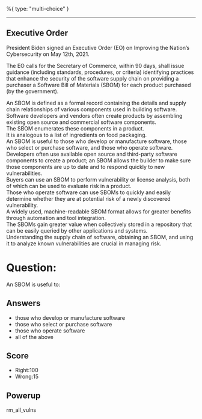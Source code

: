 %{
 type: "multi-choice"
}

---
## Executive Order
President Biden signed an
Executive Order (EO) on Improving the Nation’s Cybersecurity
on May 12th, 2021.

The EO calls for
the Secretary of Commerce,
within 90 days,
shall issue guidance
(including standards, procedures, or criteria)
identifying practices that enhance the security of the software supply chain
on providing a purchaser a Software Bill of Materials (SBOM) for each product
purchased (by the government).

An SBOM is defined as a formal record containing the details and supply chain
relationships of various components used in building software.  
Software developers and vendors often create products by
assembling existing open source and commercial software components.  
The SBOM enumerates these components in a product.  
It is analogous to a list of ingredients on food packaging.  
An SBOM is useful to those who develop or manufacture software,
those who select or purchase software, and those who operate software.  
Developers often use available open source and third-party software components
to create a product; an SBOM allows the builder to make sure those components
are up to date and to respond quickly to new vulnerabilities.  
Buyers can use an SBOM to perform vulnerability or license analysis,
both of which can be used to evaluate risk in a product.  
Those who operate software can use SBOMs to quickly and
easily determine whether they are at potential risk of a newly discovered vulnerability.   
A widely used, machine-readable SBOM format allows for greater benefits through
automation and tool integration.  
The SBOMs gain greater value when collectively stored in a
repository that can be easily queried by other applications and systems.  
Understanding the supply chain of software, obtaining an SBOM,
and using it to analyze known vulnerabilities are crucial in managing risk.


# Question:
An SBOM is useful to:

## Answers
- those who develop or manufacture software
- those who select or purchase software
- those who operate software
- all of the above


## Score
- Right:100
- Wrong:15

## Powerup
rm_all_vulns

